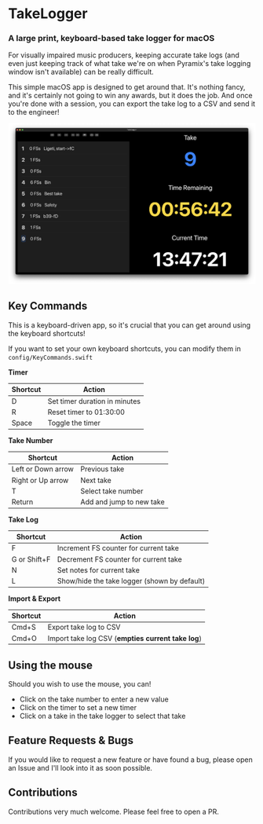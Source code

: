 # TakeLogger
### A large print, keyboard-based take logger for macOS

For visually impaired music producers, keeping accurate take logs (and even just keeping track of what take we're on when Pyramix's take logging window isn't available) can be really difficult.

This simple macOS app is designed to get around that. It's nothing fancy, and it's certainly not going to win any awards, but it does the job. And once you're done with a session, you can export the take log to a CSV and send it to the engineer!

![Screenshot](/screenshot.png)

## Key Commands

This is a keyboard-driven app, so it's crucial that you can get around using the keyboard shortcuts!

If you want to set your own keyboard shortcuts, you can modify them in `config/KeyCommands.swift`

**Timer**

| Shortcut | Action |
| -------- | ------ |
| D | Set timer duration in minutes |
| R | Reset timer to 01:30:00 |
| Space | Toggle the timer |

**Take Number**

| Shortcut | Action |
| -------- | ------ |
| Left or Down arrow | Previous take |
| Right or Up arrow | Next take |
| T | Select take number |
| Return | Add and jump to new take |

**Take Log**

| Shortcut | Action |
| -------- | ------ |
| F | Increment FS counter for current take |
| G or Shift+F | Decrement FS counter for current take |
| N | Set notes for current take |
| L | Show/hide the take logger (shown by default) |

**Import & Export**

| Shortcut | Action |
| -------- | ------ |
| Cmd+S | Export take log to CSV |
| Cmd+O | Import take log CSV (**empties current take log**) |

## Using the mouse

Should you wish to use the mouse, you can!

* Click on the take number to enter a new value
* Click on the timer to set a new timer
* Click on a take in the take logger to select that take

## Feature Requests & Bugs

If you would like to request a new feature or have found a bug, please open an Issue and I'll look into it as soon possible.

## Contributions

Contributions very much welcome. Please feel free to open a PR.
